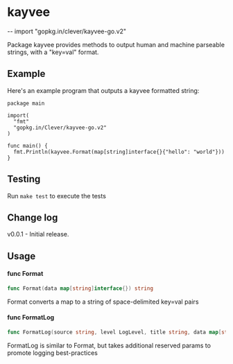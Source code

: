 # kayvee
--
    import "gopkg.in/clever/kayvee-go.v2"

Package kayvee provides methods to output human and machine parseable strings,
with a "key=val" format.

## Example

Here's an example program that outputs a kayvee formatted string:

    package main

    import(
      "fmt"
      "gopkg.in/Clever/kayvee-go.v2"
    )

    func main() {
      fmt.Println(kayvee.Format(map[string]interface{}{"hello": "world"}))
    }

## Testing


Run `make test` to execute the tests

## Change log

v0.0.1 - Initial release.

## Usage

#### func  Format

```go
func Format(data map[string]interface{}) string
```
Format converts a map to a string of space-delimited key=val pairs

#### func  FormatLog

```go
func FormatLog(source string, level LogLevel, title string, data map[string]interface{}) string
```
FormatLog is similar to Format, but takes additional reserved params to promote
logging best-practices
